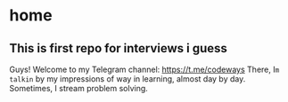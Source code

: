 # home
This is first repo for interviews i guess
---
Guys! Welcome to my Telegram channel: https://t.me/codeways
There, I`m talkin` by my impressions of way in learning, almost day by day.
Sometimes, I stream problem solving.
